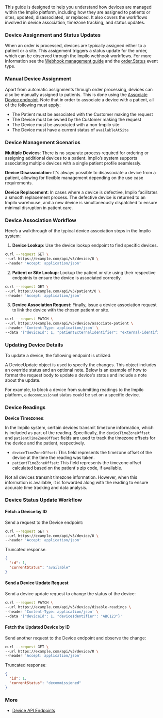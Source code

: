 This guide is designed to help you understand how devices are managed within the Impilo platform, including how they are assigned to patients or sites, updated, disassociated, or replaced. It also covers the workflows involved in device association, timezone tracking, and status updates.

### Device Assignment and Status Updates

When an order is processed, devices are typically assigned either to a patient or a site. This assignment triggers a status update for the order, which can be observed through the Impilo webhook workflows. For more information see the [Webhook management guide](/guides/webhook-management) and the [order.Status](/resources/models#webhooktype_enumerated_value_order.statusfull) event type.

### Manual Device Assignment

Apart from automatic assignments through order processing, devices can also be manually assigned to patients. This is done using the [Associate Device endpoint](/api-reference/devices/associate-device). Note that in order to associate a device with a patient, all of the following must apply:

- The Patient must be associated with the Customer making the request
- The Device must be owned by the Customer making the request
- The Device must be associated with a non-Impilo site
- The Device must have a current status of `availableAtSite`

### Device Management Scenarios

**Multiple Devices**: There is no separate process required for ordering or assigning additional devices to a patient. Impilo’s system supports associating multiple devices with a single patient profile seamlessly.

**Device Disassociation**: It's always possible to disassociate a device from a patient, allowing for flexible management depending on the use case requirements.

**Device Replacement**: In cases where a device is defective, Impilo facilitates a smooth replacement process. The defective device is returned to an Impilo warehouse, and a new device is simultaneously dispatched to ensure minimal disruption in patient care.

### Device Association Workflow

Here’s a walkthrough of the typical device association steps in the Impilo system:

1. **Device Lookup**: Use the device lookup endpoint to find specific devices.  
```bash
curl --request GET \
--url https://example.com/api/v3/device/0 \
--header 'Accept: application/json'
```

2. **Patient or Site Lookup**: Lookup the patient or site using their respective endpoints to ensure the device is associated correctly.  
```bash
curl --request GET \
--url https://example.com/api/v3/patient/0 \
--header 'Accept: application/json'
```

3. **Device Association Request**: Finally, issue a device association request to link the device with the chosen patient or site.  
```bash
curl --request PATCH \
--url https://example.com/api/v3/device/associate-patient \
--header 'Content-Type: application/json' \
--data '{"deviceId": 1, "patientExternalIdentifier": "external-identifier"}'
```

### Updating Device Details

To update a device, the following endpoint is utilized:  


A DeviceUpdate object is used to specify the changes. This object includes an override status and an optional note. Below is an example of how to format the request body to update a device's status and include a note about the update.

For example, to block a device from submitting readings to the Impilo platform, a `decommissioned` status could be set on a specific device.

### Device Readings

**Device Timezones:**

In the Impilo system, certain devices transmit timezone information, which is included as part of the reading. Specifically, the `deviceTimeZoneOffset` and `patientTimeZoneOffset` fields are used to track the timezone offsets for the device and the patient, respectively.

- `deviceTimeZoneOffset`: This field represents the timezone offset of the device at the time the reading was taken.
- `patientTimeZoneOffset`: This field represents the timezone offset calculated based on the patient's zip code, if available.

Not all devices transmit timezone information. However, when this information is available, it is forwarded along with the reading to ensure accurate time tracking and data analysis.

### Device Status Update Workflow

#### Fetch a Device by ID

Send a request to the Device endpoint:  
```bash
curl --request GET \
--url https://example.com/api/v3/device/0 \
--header 'Accept: application/json'
```

Truncated response:

```json
{
  "id": 1,
  "currentStatus": "available"
}
```

#### Send a Device Update Request

Send a device update request to change the status of the device:  
```bash
curl --request PATCH \
--url https://example.com/api/v3/device/disable-readings \
--header 'Content-Type: application/json' \
--data '{"deviceId": 1, "deviceIdentifier": "ABC123"}'
```

#### Fetch the Updated Device by ID

Send another request to the Device endpoint and observe the change:  
```bash
curl --request GET \
--url https://example.com/api/v3/device/0 \
--header 'Accept: application/json'
```

Truncated response:

```json
{
  "id": 1,
  "currentStatus": "decommissioned"
}
```

### More

- [Device API Endpoints](/api-reference/devices)

